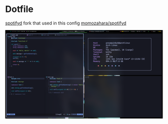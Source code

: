 # Dotfile

[spotifyd](https://github.com/Spotifyd/spotifyd) fork that used in this config [momozahara/spotifyd](https://github.com/momozahara/spotifyd)

<img alt="screenshot" src="./1.png" />
